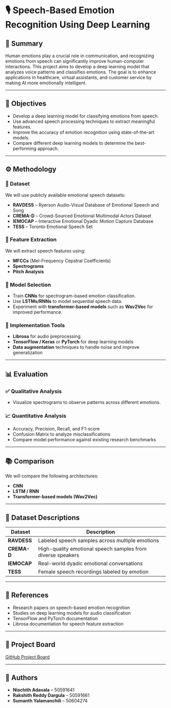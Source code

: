 
# 🎙️ Speech-Based Emotion Recognition Using Deep Learning

## 🧠 Summary

Human emotions play a crucial role in communication, and recognizing emotions from speech can significantly improve human-computer interactions. This project aims to develop a deep learning model that analyzes voice patterns and classifies emotions. The goal is to enhance applications in healthcare, virtual assistants, and customer service by making AI more emotionally intelligent.

---

## 🎯 Objectives

- Develop a deep learning model for classifying emotions from speech.
- Use advanced speech processing techniques to extract meaningful features.
- Improve the accuracy of emotion recognition using state-of-the-art models.
- Compare different deep learning models to determine the best-performing approach.

---

## ⚙️ Methodology

### 📁 Dataset
We will use publicly available emotional speech datasets:

- **RAVDESS** – Ryerson Audio-Visual Database of Emotional Speech and Song  
- **CREMA-D** – Crowd-Sourced Emotional Multimodal Actors Dataset  
- **IEMOCAP** – Interactive Emotional Dyadic Motion Capture Database  
- **TESS** – Toronto Emotional Speech Set

### 🎵 Feature Extraction

We will extract speech features using:

- **MFCCs** (Mel-Frequency Cepstral Coefficients)
- **Spectrograms**
- **Pitch Analysis**

### 🧠 Model Selection

- Train **CNNs** for spectrogram-based emotion classification.
- Use **LSTMs/RNNs** to model sequential speech data.
- Experiment with **transformer-based models** such as **Wav2Vec** for improved performance.

### 🔧 Implementation Tools

- **Librosa** for audio preprocessing
- **TensorFlow / Keras** or **PyTorch** for deep learning models
- **Data augmentation** techniques to handle noise and improve generalization

---

## 📊 Evaluation

### ✅ Qualitative Analysis

- Visualize spectrograms to observe patterns across different emotions.

### 📈 Quantitative Analysis

- Accuracy, Precision, Recall, and F1-score
- Confusion Matrix to analyze misclassifications
- Compare model performance against existing research benchmarks

---

## 📚 Comparison

We will compare the following architectures:

- **CNN**
- **LSTM / RNN**
- **Transformer-based models (Wav2Vec)**

---

## 📂 Dataset Descriptions

| Dataset   | Description |
|-----------|-------------|
| **RAVDESS** | Labeled speech samples across multiple emotions |
| **CREMA-D** | High-quality emotional speech samples from diverse speakers |
| **IEMOCAP** | Real-world dyadic emotional conversations |
| **TESS**    | Female speech recordings labeled by emotion |

---

## 🔗 References

- Research papers on speech-based emotion recognition
- Studies on deep learning models for audio classification
- TensorFlow and PyTorch documentation
- Librosa documentation for speech feature extraction

---

## 🔗 Project Board

[GitHub Project Board](https://github.com/users/Nisch9/projects/2/views/1)

---

## 👥 Authors

- **Nischith Adavala** – 50591641  
- **Rakshith Reddy Dargula** – 50591661  
- **Sumanth Yalamanchili** – 50604274
